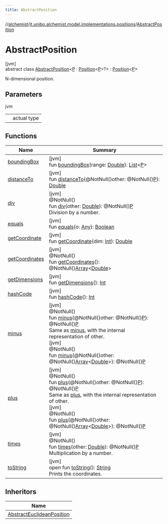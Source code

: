 ```yaml
---
title: AbstractPosition
---
```

//[alchemist](../../../index.html)/[it.unibo.alchemist.model.implementations.positions](../index.html)/[AbstractPosition](index.html)



# AbstractPosition



[jvm]\
abstract class [AbstractPosition](index.html)<[P](index.html) : [Position](../../it.unibo.alchemist.model.interfaces/-position/index.html)<[P](../../it.unibo.alchemist.model.interfaces/-route/index.html)>?> : [Position](../../it.unibo.alchemist.model.interfaces/-position/index.html)<[P](../../it.unibo.alchemist.model.interfaces/-route/index.html)> 

N-dimensional position.



## Parameters


jvm

| | |
|---|---|
| <P> | actual type |



## Functions


| Name | Summary |
|---|---|
| [boundingBox](bounding-box.html) | [jvm]<br>fun [boundingBox](bounding-box.html)(range: [Double](https://kotlinlang.org/api/latest/jvm/stdlib/kotlin/-double/index.html)): [List](https://docs.oracle.com/javase/8/docs/api/java/util/List.html)<[P](../../it.unibo.alchemist.model.interfaces/-route/index.html)> |
| [distanceTo](distance-to.html) | [jvm]<br>fun [distanceTo](distance-to.html)(@NotNull()other: @NotNull()[P](index.html)): [Double](https://kotlinlang.org/api/latest/jvm/stdlib/kotlin/-double/index.html) |
| [div](div.html) | [jvm]<br>@NotNull()<br>fun [div](div.html)(other: [Double](https://kotlinlang.org/api/latest/jvm/stdlib/kotlin/-double/index.html)): @NotNull()[P](index.html)<br>Division by a number. |
| [equals](equals.html) | [jvm]<br>fun [equals](equals.html)(o: [Any](https://kotlinlang.org/api/latest/jvm/stdlib/kotlin/-any/index.html)): [Boolean](https://kotlinlang.org/api/latest/jvm/stdlib/kotlin/-boolean/index.html) |
| [getCoordinate](get-coordinate.html) | [jvm]<br>fun [getCoordinate](get-coordinate.html)(dim: [Int](https://kotlinlang.org/api/latest/jvm/stdlib/kotlin/-int/index.html)): [Double](https://kotlinlang.org/api/latest/jvm/stdlib/kotlin/-double/index.html) |
| [getCoordinates](get-coordinates.html) | [jvm]<br>@NotNull()<br>fun [getCoordinates](get-coordinates.html)(): @NotNull()[Array](https://kotlinlang.org/api/latest/jvm/stdlib/kotlin/-array/index.html)<[Double](https://kotlinlang.org/api/latest/jvm/stdlib/kotlin/-double/index.html)> |
| [getDimensions](get-dimensions.html) | [jvm]<br>fun [getDimensions](get-dimensions.html)(): [Int](https://kotlinlang.org/api/latest/jvm/stdlib/kotlin/-int/index.html) |
| [hashCode](hash-code.html) | [jvm]<br>fun [hashCode](hash-code.html)(): [Int](https://kotlinlang.org/api/latest/jvm/stdlib/kotlin/-int/index.html) |
| [minus](minus.html) | [jvm]<br>@NotNull()<br>fun [minus](minus.html)(@NotNull()other: @NotNull()[P](index.html)): @NotNull()[P](index.html)<br>Same as [minus](minus.html), with the internal representation of other.<br>[jvm]<br>@NotNull()<br>fun [minus](minus.html)(@NotNull()other: @NotNull()[Array](https://kotlinlang.org/api/latest/jvm/stdlib/kotlin/-array/index.html)<[Double](https://kotlinlang.org/api/latest/jvm/stdlib/kotlin/-double/index.html)>): @NotNull()[P](index.html) |
| [plus](plus.html) | [jvm]<br>@NotNull()<br>fun [plus](plus.html)(@NotNull()other: @NotNull()[P](index.html)): @NotNull()[P](index.html)<br>Same as [plus](plus.html), with the internal representation of other.<br>[jvm]<br>@NotNull()<br>fun [plus](plus.html)(@NotNull()other: @NotNull()[Array](https://kotlinlang.org/api/latest/jvm/stdlib/kotlin/-array/index.html)<[Double](https://kotlinlang.org/api/latest/jvm/stdlib/kotlin/-double/index.html)>): @NotNull()[P](index.html) |
| [times](times.html) | [jvm]<br>@NotNull()<br>fun [times](times.html)(other: [Double](https://kotlinlang.org/api/latest/jvm/stdlib/kotlin/-double/index.html)): @NotNull()[P](index.html)<br>Multiplication by a number. |
| [toString](to-string.html) | [jvm]<br>open fun [toString](to-string.html)(): [String](https://docs.oracle.com/javase/8/docs/api/java/lang/String.html)<br>Prints the coordinates. |


## Inheritors


| Name |
|---|
| [AbstractEuclideanPosition](../-abstract-euclidean-position/index.html) |


